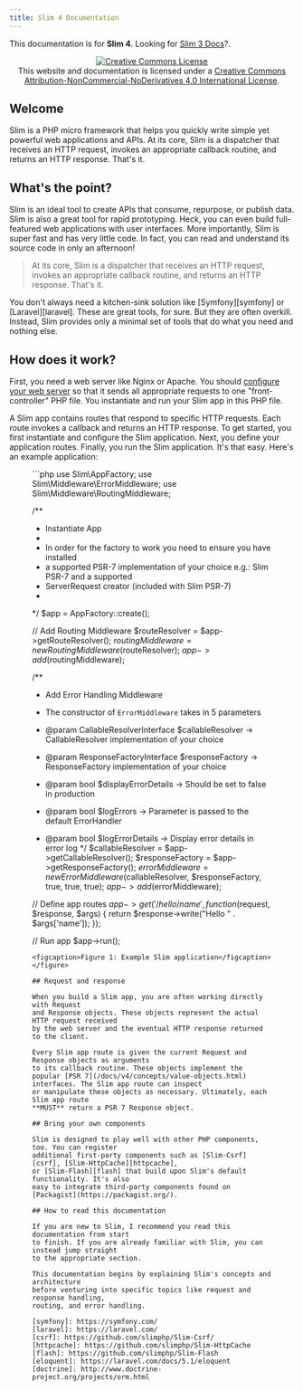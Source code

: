 ```yaml
---
title: Slim 4 Documentation
---
```


<div class="alert alert-info">
    <p>
        This documentation is for <strong>Slim 4</strong>. Looking for <a href="/docs/v3">Slim 3 Docs</a>?.
    </p>
</div>

<p style="text-align: center;">
    <a rel="license" href="https://creativecommons.org/licenses/by-nc-nd/4.0/">
        <img alt="Creative Commons License" style="border-width:0" src="https://i.creativecommons.org/l/by-nc-nd/4.0/88x31.png" />
    </a>
    <br />
    This website and documentation is licensed under a <a rel="license" href="https://creativecommons.org/licenses/by-nc-nd/4.0/">Creative Commons Attribution-NonCommercial-NoDerivatives 4.0 International License</a>.
</p>

## Welcome

Slim is a PHP micro framework that helps you
quickly write simple yet powerful web applications and APIs. At its core, Slim
is a dispatcher that receives an HTTP request, invokes an appropriate callback
routine, and returns an HTTP response. That's it.

## What's the point?

Slim is an ideal tool to create APIs that consume, repurpose, or publish data. Slim is also
a great tool for rapid prototyping. Heck, you can even build full-featured web
applications with user interfaces. More importantly, Slim is super fast
and has very little code. In fact, you can read and understand its source code
in only an afternoon!

> At its core, Slim
is a dispatcher that receives an HTTP request, invokes an appropriate callback
routine, and returns an HTTP response. That's it.

You don't always need a kitchen-sink solution like [Symfony][symfony] or [Laravel][laravel].
These are great tools, for sure. But they are often overkill. Instead, Slim
provides only a minimal set of tools that do what you need and nothing else.

## How does it work?

First, you need a web server like Nginx or Apache. You should [configure
your web server](/docs/v4/start/web-servers.html) so that it sends all appropriate
requests to one "front-controller" PHP file. You instantiate and run your Slim
app in this PHP file.

A Slim app contains routes that respond to specific HTTP requests. Each route
invokes a callback and returns an HTTP response. To get started, you first
instantiate and configure the Slim application. Next, you define your application
routes. Finally, you run the Slim application. It's that easy. Here's an
example application:

<figure markdown="1">
```php
use Slim\AppFactory;
use Slim\Middleware\ErrorMiddleware;
use Slim\Middleware\RoutingMiddleware;

/**
 * Instantiate App
 *
 * In order for the factory to work you need to ensure you have installed
 * a supported PSR-7 implementation of your choice e.g.: Slim PSR-7 and a supported
 * ServerRequest creator (included with Slim PSR-7)
 *
 */
$app = AppFactory::create();

// Add Routing Middleware
$routeResolver = $app->getRouteResolver();
$routingMiddleware = new RoutingMiddleware($routeResolver);
$app->add($routingMiddleware);

/** 
 * Add Error Handling Middleware
 
 * The constructor of `ErrorMiddleware` takes in 5 parameters
 * @param CallableResolverInterface $callableResolver -> CallableResolver implementation of your choice
 * @param ResponseFactoryInterface $responseFactory -> ResponseFactory implementation of your choice
 * @param bool $displayErrorDetails -> Should be set to false in production
 * @param bool $logErrors -> Parameter is passed to the default ErrorHandler
 * @param bool $logErrorDetails -> Display error details in error log
 */ 
$callableResolver = $app->getCallableResolver();
$responseFactory = $app->getResponseFactory();
$errorMiddleware = new ErrorMiddleware($callableResolver, $responseFactory, true, true, true);
$app->add($errorMiddleware);

// Define app routes
$app->get('/hello/{name}', function ($request, $response, $args) {
    return $response->write("Hello " . $args['name']);
});

// Run app
$app->run();
```
<figcaption>Figure 1: Example Slim application</figcaption>
</figure>

## Request and response

When you build a Slim app, you are often working directly with Request
and Response objects. These objects represent the actual HTTP request received
by the web server and the eventual HTTP response returned to the client.

Every Slim app route is given the current Request and Response objects as arguments
to its callback routine. These objects implement the popular [PSR 7](/docs/v4/concepts/value-objects.html) interfaces. The Slim app route can inspect
or manipulate these objects as necessary. Ultimately, each Slim app route
**MUST** return a PSR 7 Response object.

## Bring your own components

Slim is designed to play well with other PHP components, too. You can register
additional first-party components such as [Slim-Csrf][csrf], [Slim-HttpCache][httpcache],
or [Slim-Flash][flash] that build upon Slim's default functionality. It's also
easy to integrate third-party components found on [Packagist](https://packagist.org/).

## How to read this documentation

If you are new to Slim, I recommend you read this documentation from start
to finish. If you are already familiar with Slim, you can instead jump straight
to the appropriate section.

This documentation begins by explaining Slim's concepts and architecture
before venturing into specific topics like request and response handling,
routing, and error handling.

[symfony]: https://symfony.com/
[laravel]: https://laravel.com/
[csrf]: https://github.com/slimphp/Slim-Csrf/
[httpcache]: https://github.com/slimphp/Slim-HttpCache
[flash]: https://github.com/slimphp/Slim-Flash
[eloquent]: https://laravel.com/docs/5.1/eloquent
[doctrine]: http://www.doctrine-project.org/projects/orm.html
